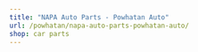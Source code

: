 ```yaml
---
title: "NAPA Auto Parts - Powhatan Auto"
url: /powhatan/napa-auto-parts-powhatan-auto/
shop: car parts
---
```

